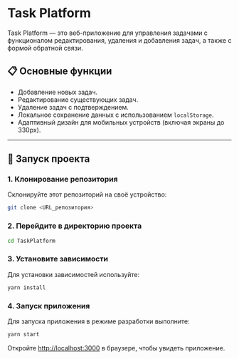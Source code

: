 
# Task Platform

Task Platform — это веб-приложение для управления задачами с функционалом редактирования, удаления и добавления задач, а также с формой обратной связи.

## 📋 Основные функции

- Добавление новых задач.
- Редактирование существующих задач.
- Удаление задач с подтверждением.
- Локальное сохранение данных с использованием `localStorage`.
- Адаптивный дизайн для мобильных устройств (включая экраны до 330px).

---

## 🚀 Запуск проекта

### 1. Клонирование репозитория

Склонируйте этот репозиторий на своё устройство:
```bash
git clone <URL_репозитория>
```

### 2. Перейдите в директорию проекта

```bash
cd TaskPlatform
```

### 3. Установите зависимости

Для установки зависимостей используйте:
```bash
yarn install
```

### 4. Запуск приложения

Для запуска приложения в режиме разработки выполните:
```bash
yarn start
```

Откройте [http://localhost:3000](http://localhost:3000) в браузере, чтобы увидеть приложение.
